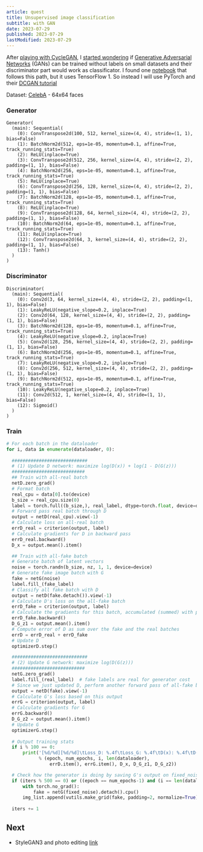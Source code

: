 ```yaml
---
article: quest
title: Unsupervised image classification
subtitle: with GAN
date: 2023-07-29
published: 2023-07-29
lastModified: 2023-07-29
---
```


After [playing with CycleGAN](/science/cycle-gan-intro), I [started wondering](/devlog/14) if [Generative Adversarial Networks](/ai/generative-adversarial-networks) (GANs) can be trained without labels on small datasets and their discriminator part would work as classificator. I found one [notebook](https://github.com/sthalles/blog-resources/blob/master/semi-supervised/semi-supervised_learning.ipynb) that follows this path, but it uses TensorFlow 1. So instead I will use PyTorch and their [DCGAN tutorial](https://pytorch.org/tutorials/beginner/dcgan_faces_tutorial.html)

Dataset: [CelebA](https://mmlab.ie.cuhk.edu.hk/projects/CelebA.html) - 64x64 faces

### Generator

```
Generator(
  (main): Sequential(
    (0): ConvTranspose2d(100, 512, kernel_size=(4, 4), stride=(1, 1), bias=False)
    (1): BatchNorm2d(512, eps=1e-05, momentum=0.1, affine=True, track_running_stats=True)
    (2): ReLU(inplace=True)
    (3): ConvTranspose2d(512, 256, kernel_size=(4, 4), stride=(2, 2), padding=(1, 1), bias=False)
    (4): BatchNorm2d(256, eps=1e-05, momentum=0.1, affine=True, track_running_stats=True)
    (5): ReLU(inplace=True)
    (6): ConvTranspose2d(256, 128, kernel_size=(4, 4), stride=(2, 2), padding=(1, 1), bias=False)
    (7): BatchNorm2d(128, eps=1e-05, momentum=0.1, affine=True, track_running_stats=True)
    (8): ReLU(inplace=True)
    (9): ConvTranspose2d(128, 64, kernel_size=(4, 4), stride=(2, 2), padding=(1, 1), bias=False)
    (10): BatchNorm2d(64, eps=1e-05, momentum=0.1, affine=True, track_running_stats=True)
    (11): ReLU(inplace=True)
    (12): ConvTranspose2d(64, 3, kernel_size=(4, 4), stride=(2, 2), padding=(1, 1), bias=False)
    (13): Tanh()
  )
)
```

### Discriminator

```
Discriminator(
  (main): Sequential(
    (0): Conv2d(3, 64, kernel_size=(4, 4), stride=(2, 2), padding=(1, 1), bias=False)
    (1): LeakyReLU(negative_slope=0.2, inplace=True)
    (2): Conv2d(64, 128, kernel_size=(4, 4), stride=(2, 2), padding=(1, 1), bias=False)
    (3): BatchNorm2d(128, eps=1e-05, momentum=0.1, affine=True, track_running_stats=True)
    (4): LeakyReLU(negative_slope=0.2, inplace=True)
    (5): Conv2d(128, 256, kernel_size=(4, 4), stride=(2, 2), padding=(1, 1), bias=False)
    (6): BatchNorm2d(256, eps=1e-05, momentum=0.1, affine=True, track_running_stats=True)
    (7): LeakyReLU(negative_slope=0.2, inplace=True)
    (8): Conv2d(256, 512, kernel_size=(4, 4), stride=(2, 2), padding=(1, 1), bias=False)
    (9): BatchNorm2d(512, eps=1e-05, momentum=0.1, affine=True, track_running_stats=True)
    (10): LeakyReLU(negative_slope=0.2, inplace=True)
    (11): Conv2d(512, 1, kernel_size=(4, 4), stride=(1, 1), bias=False)
    (12): Sigmoid()
  )
)
```

### Train

```python
# For each batch in the dataloader
for i, data in enumerate(dataloader, 0):
    
  ############################
  # (1) Update D network: maximize log(D(x)) + log(1 - D(G(z)))
  ###########################
  ## Train with all-real batch
  netD.zero_grad()
  # Format batch
  real_cpu = data[0].to(device)
  b_size = real_cpu.size(0)
  label = torch.full((b_size,), real_label, dtype=torch.float, device=device)
  # Forward pass real batch through D
  output = netD(real_cpu).view(-1)
  # Calculate loss on all-real batch
  errD_real = criterion(output, label)
  # Calculate gradients for D in backward pass
  errD_real.backward()
  D_x = output.mean().item()

  ## Train with all-fake batch
  # Generate batch of latent vectors
  noise = torch.randn(b_size, nz, 1, 1, device=device)
  # Generate fake image batch with G
  fake = netG(noise)
  label.fill_(fake_label)
  # Classify all fake batch with D
  output = netD(fake.detach()).view(-1)
  # Calculate D's loss on the all-fake batch
  errD_fake = criterion(output, label)
  # Calculate the gradients for this batch, accumulated (summed) with previous gradients
  errD_fake.backward()
  D_G_z1 = output.mean().item()
  # Compute error of D as sum over the fake and the real batches
  errD = errD_real + errD_fake
  # Update D
  optimizerD.step()

  ############################
  # (2) Update G network: maximize log(D(G(z)))
  ###########################
  netG.zero_grad()
  label.fill_(real_label)  # fake labels are real for generator cost
  # Since we just updated D, perform another forward pass of all-fake batch through D
  output = netD(fake).view(-1)
  # Calculate G's loss based on this output
  errG = criterion(output, label)
  # Calculate gradients for G
  errG.backward()
  D_G_z2 = output.mean().item()
  # Update G
  optimizerG.step()
  
  # Output training stats
  if i % 100 == 0:
      print('[%d/%d][%d/%d]\tLoss_D: %.4f\tLoss_G: %.4f\tD(x): %.4f\tD(G(z)): %.4f / %.4f'
            % (epoch, num_epochs, i, len(dataloader),
                errD.item(), errG.item(), D_x, D_G_z1, D_G_z2))

  # Check how the generator is doing by saving G's output on fixed_noise
  if (iters % 500 == 0) or ((epoch == num_epochs-1) and (i == len(dataloader)-1)):
      with torch.no_grad():
          fake = netG(fixed_noise).detach().cpu()
      img_list.append(vutils.make_grid(fake, padding=2, normalize=True))
      
  iters += 1
```




## Next 

- StyleGAN3 and photo editing [link](https://github.com/yuval-alaluf/stylegan3-editing)